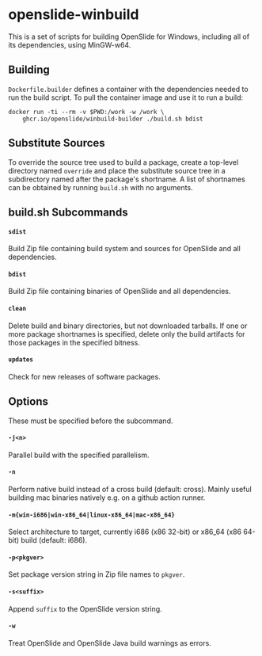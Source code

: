 # openslide-winbuild

This is a set of scripts for building OpenSlide for Windows, including all
of its dependencies, using MinGW-w64.

## Building

`Dockerfile.builder` defines a container with the dependencies needed to
run the build script.  To pull the container image and use it to run a
build:

    docker run -ti --rm -v $PWD:/work -w /work \
        ghcr.io/openslide/winbuild-builder ./build.sh bdist

## Substitute Sources

To override the source tree used to build a package, create a top-level
directory named `override` and place the substitute source tree in a
subdirectory named after the package's shortname.  A list of shortnames
can be obtained by running `build.sh` with no arguments.

## build.sh Subcommands

#### `sdist`

Build Zip file containing build system and sources for OpenSlide and all
dependencies.

#### `bdist`

Build Zip file containing binaries of OpenSlide and all dependencies.

#### `clean`

Delete build and binary directories, but not downloaded tarballs.  If one
or more package shortnames is specified, delete only the build artifacts for
those packages in the specified bitness.

#### `updates`

Check for new releases of software packages.

## Options

These must be specified before the subcommand.

#### `-j<n>`

Parallel build with the specified parallelism.

#### `-n`

Perform native build instead of a cross build (default: cross). Mainly useful
building mac binaries natively e.g. on a github action runner.

#### `-m{win-i686|win-x86_64|linux-x86_64|mac-x86_64}`

Select architecture to target, currently i686 (x86 32-bit) or x86_64 (x86 64-bit) build (default: i686).

#### `-p<pkgver>`

Set package version string in Zip file names to `pkgver`.

#### `-s<suffix>`

Append `suffix` to the OpenSlide version string.

#### `-w`

Treat OpenSlide and OpenSlide Java build warnings as errors.
